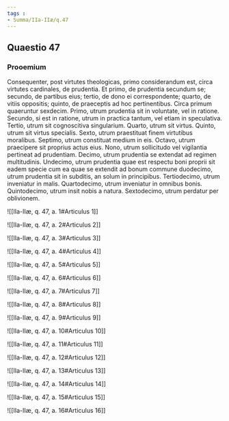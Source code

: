 ```yaml
---
tags : 
- Summa/IIa-IIæ/q.47
---
```


## Quaestio 47

### Prooemium

Consequenter, post virtutes theologicas, primo considerandum est, circa virtutes cardinales, de prudentia. Et primo, de prudentia secundum se; secundo, de partibus eius; tertio, de dono ei correspondente; quarto, de vitiis oppositis; quinto, de praeceptis ad hoc pertinentibus. Circa primum quaeruntur sexdecim. Primo, utrum prudentia sit in voluntate, vel in ratione. Secundo, si est in ratione, utrum in practica tantum, vel etiam in speculativa. Tertio, utrum sit cognoscitiva singularium. Quarto, utrum sit virtus. Quinto, utrum sit virtus specialis. Sexto, utrum praestituat finem virtutibus moralibus. Septimo, utrum constituat medium in eis. Octavo, utrum praecipere sit proprius actus eius. Nono, utrum sollicitudo vel vigilantia pertineat ad prudentiam. Decimo, utrum prudentia se extendat ad regimen multitudinis. Undecimo, utrum prudentia quae est respectu boni proprii sit eadem specie cum ea quae se extendit ad bonum commune duodecimo, utrum prudentia sit in subditis, an solum in principibus. Tertiodecimo, utrum inveniatur in malis. Quartodecimo, utrum inveniatur in omnibus bonis. Quintodecimo, utrum insit nobis a natura. Sextodecimo, utrum perdatur per oblivionem.

![[IIa-IIæ, q. 47, a. 1#Articulus 1]]

![[IIa-IIæ, q. 47, a. 2#Articulus 2]]

![[IIa-IIæ, q. 47, a. 3#Articulus 3]]

![[IIa-IIæ, q. 47, a. 4#Articulus 4]]

![[IIa-IIæ, q. 47, a. 5#Articulus 5]]

![[IIa-IIæ, q. 47, a. 6#Articulus 6]]

![[IIa-IIæ, q. 47, a. 7#Articulus 7]]

![[IIa-IIæ, q. 47, a. 8#Articulus 8]]

![[IIa-IIæ, q. 47, a. 9#Articulus 9]]

![[IIa-IIæ, q. 47, a. 10#Articulus 10]]

![[IIa-IIæ, q. 47, a. 11#Articulus 11]]

![[IIa-IIæ, q. 47, a. 12#Articulus 12]]

![[IIa-IIæ, q. 47, a. 13#Articulus 13]]

![[IIa-IIæ, q. 47, a. 14#Articulus 14]]

![[IIa-IIæ, q. 47, a. 15#Articulus 15]]

![[IIa-IIæ, q. 47, a. 16#Articulus 16]]


